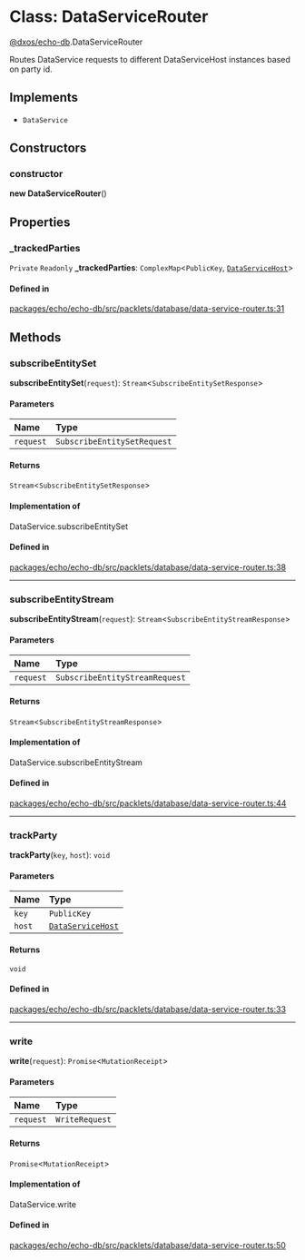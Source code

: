 # Class: DataServiceRouter

[@dxos/echo-db](../modules/dxos_echo_db.md).DataServiceRouter

Routes DataService requests to different DataServiceHost instances based on party id.

## Implements

- `DataService`

## Constructors

### constructor

**new DataServiceRouter**()

## Properties

### \_trackedParties

 `Private` `Readonly` **\_trackedParties**: `ComplexMap`<`PublicKey`, [`DataServiceHost`](dxos_echo_db.DataServiceHost.md)\>

#### Defined in

[packages/echo/echo-db/src/packlets/database/data-service-router.ts:31](https://github.com/dxos/dxos/blob/main/packages/echo/echo-db/src/packlets/database/data-service-router.ts#L31)

## Methods

### subscribeEntitySet

**subscribeEntitySet**(`request`): `Stream`<`SubscribeEntitySetResponse`\>

#### Parameters

| Name | Type |
| :------ | :------ |
| `request` | `SubscribeEntitySetRequest` |

#### Returns

`Stream`<`SubscribeEntitySetResponse`\>

#### Implementation of

DataService.subscribeEntitySet

#### Defined in

[packages/echo/echo-db/src/packlets/database/data-service-router.ts:38](https://github.com/dxos/dxos/blob/main/packages/echo/echo-db/src/packlets/database/data-service-router.ts#L38)

___

### subscribeEntityStream

**subscribeEntityStream**(`request`): `Stream`<`SubscribeEntityStreamResponse`\>

#### Parameters

| Name | Type |
| :------ | :------ |
| `request` | `SubscribeEntityStreamRequest` |

#### Returns

`Stream`<`SubscribeEntityStreamResponse`\>

#### Implementation of

DataService.subscribeEntityStream

#### Defined in

[packages/echo/echo-db/src/packlets/database/data-service-router.ts:44](https://github.com/dxos/dxos/blob/main/packages/echo/echo-db/src/packlets/database/data-service-router.ts#L44)

___

### trackParty

**trackParty**(`key`, `host`): `void`

#### Parameters

| Name | Type |
| :------ | :------ |
| `key` | `PublicKey` |
| `host` | [`DataServiceHost`](dxos_echo_db.DataServiceHost.md) |

#### Returns

`void`

#### Defined in

[packages/echo/echo-db/src/packlets/database/data-service-router.ts:33](https://github.com/dxos/dxos/blob/main/packages/echo/echo-db/src/packlets/database/data-service-router.ts#L33)

___

### write

**write**(`request`): `Promise`<`MutationReceipt`\>

#### Parameters

| Name | Type |
| :------ | :------ |
| `request` | `WriteRequest` |

#### Returns

`Promise`<`MutationReceipt`\>

#### Implementation of

DataService.write

#### Defined in

[packages/echo/echo-db/src/packlets/database/data-service-router.ts:50](https://github.com/dxos/dxos/blob/main/packages/echo/echo-db/src/packlets/database/data-service-router.ts#L50)
